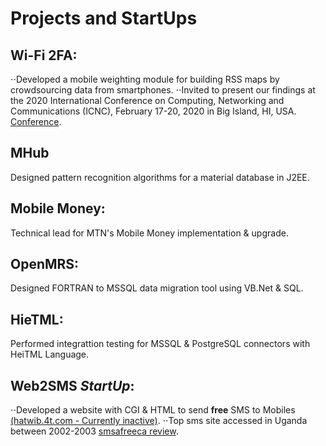 # Projects and StartUps

## Wi-Fi 2FA: 
⋅⋅Developed a mobile weighting module for building RSS maps by crowdsourcing data from smartphones.
⋅⋅Invited to present our findings at the 2020 International Conference on Computing, Networking and Communications (ICNC), February 17-20, 2020 in Big Island, HI, USA. [Conference](https://edas.info/web/icnc20/program.html).

## MHub
Designed pattern recognition algorithms for a material database in J2EE.

## Mobile Money:
Technical lead for MTN's Mobile Money implementation \& upgrade.

## OpenMRS:
Designed FORTRAN to MSSQL data migration tool using VB.Net \& SQL.

## HieTML:
Performed integrattion testing for MSSQL \& PostgreSQL connectors with HeiTML Language.

## Web2SMS *StartUp*:
⋅⋅Developed a website with CGI & HTML to send **free** SMS to Mobiles [(hatwib.4t.com - Currently inactive)](http://ict-uganda.blogspot.com/p/blog-page.html).
⋅⋅Top sms site accessed in Uganda between 2002-2003 [smsafreeca review](http://smsafreeca.blogspot.com/2005/07/sms-sites.html).

